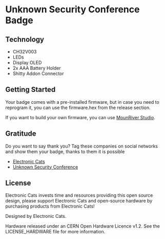 # Unknown Security Conference Badge

## Technology

- CH32V003
- LEDs
- Display OLED
- 2x AAA Battery Holder
- Shitty Addon Connector

## Getting Started

Your badge comes with a pre-installed firmware, but in case you need to reprogram it, you can use the firmware.hex from the release section.

If you want to build your own firmware, you can use [MounRiver Studio](http://mounriver.com/).

## Gratitude
Do you want to say thank you? Tag these companies on social networks and show them your badge, thanks to them it is possible

- [Electronic Cats](https://electroniccats.com/)
- [Unknown Security Conference](https://unknowncon.pe/)

## License

Electronic Cats invests time and resources providing this open source design, please support Electronic Cats and open-source hardware by purchasing products from Electronic Cats!

Designed by Electronic Cats.

Hardware released under an CERN Open Hardware Licence v1.2. See the LICENSE_HARDWARE file for more information.